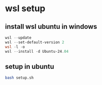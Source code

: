 # wsl setup

## install wsl ubuntu in windows
```powershell
wsl --update
wsl --set-default-version 2
wsl -l -o
wsl --install -d Ubuntu-24.04
```

## setup in ubuntu
```bash
bash setup.sh
```
